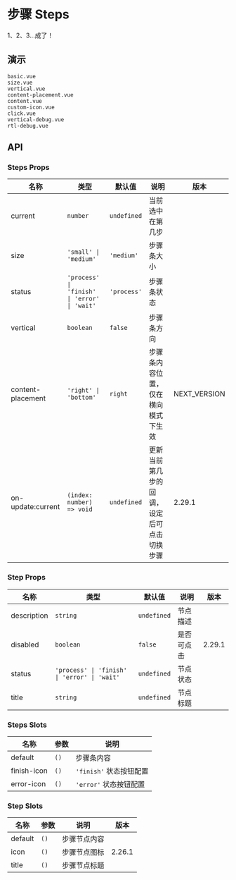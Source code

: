 # 步骤 Steps

<!--single-column-->

1、2、3...成了！

## 演示

```demo
basic.vue
size.vue
vertical.vue
content-placement.vue
content.vue
custom-icon.vue
click.vue
vertical-debug.vue
rtl-debug.vue
```

## API

### Steps Props

| 名称 | 类型 | 默认值 | 说明 | 版本 |
| --- | --- | --- | --- | --- |
| current | `number` | `undefined` | 当前选中在第几步 |  |
| size | `'small' \| 'medium'` | `'medium'` | 步骤条大小 |  |
| status | `'process' \| 'finish' \| 'error' \| 'wait'` | `'process'` | 步骤条状态 |  |
| vertical | `boolean` | `false` | 步骤条方向 |  |
| content-placement | `'right' \| 'bottom'` | `right` | 步骤条内容位置，仅在横向模式下生效 | NEXT_VERSION |
| on-update:current | `(index: number) => void` | `undefined` | 更新当前第几步的回调，设定后可点击切换步骤 | 2.29.1 |

### Step Props

| 名称 | 类型 | 默认值 | 说明 | 版本 |
| --- | --- | --- | --- | --- |
| description | `string` | `undefined` | 节点描述 |  |
| disabled | `boolean` | `false` | 是否可点击 | 2.29.1 |
| status | `'process' \| 'finish' \| 'error' \| 'wait'` | `undefined` | 节点状态 |  |
| title | `string` | `undefined` | 节点标题 |  |

### Steps Slots

| 名称        | 参数 | 说明                    |
| ----------- | ---- | ----------------------- |
| default     | `()` | 步骤条内容              |
| finish-icon | `()` | `'finish'` 状态按钮配置 |
| error-icon  | `()` | `'error'` 状态按钮配置  |

### Step Slots

| 名称    | 参数 | 说明         | 版本   |
| ------- | ---- | ------------ | ------ |
| default | `()` | 步骤节点内容 |        |
| icon    | `()` | 步骤节点图标 | 2.26.1 |
| title   | `()` | 步骤节点标题 |        |
